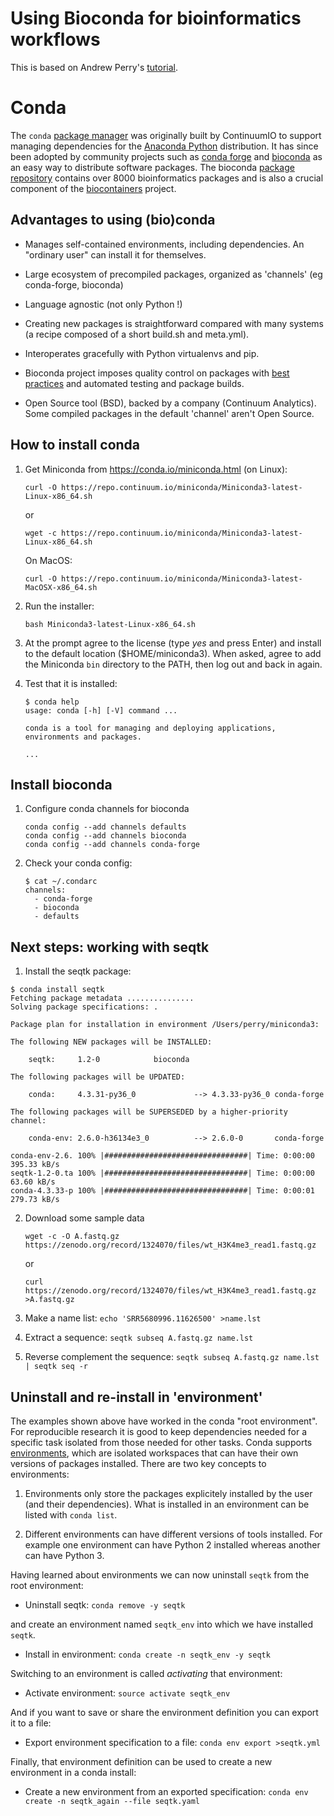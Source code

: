 Using Bioconda for bioinformatics workflows
===

This is based on Andrew Perry's [tutorial](https://github.com/MonashBioinformaticsPlatform/bioconda-tutorial).

# Conda

The `conda` [package manager](https://en.wikipedia.org/wiki/Package_manager) was originally built by ContinuumIO to support managing dependencies for the [Anaconda Python](https://www.anaconda.com/download/#linux) distribution. It has since been adopted by community projects such as [conda forge](https://conda-forge.org/) and [bioconda](https://bioconda.github.io/) as an easy way to distribute software packages. The bioconda [package repository](https://bioconda.github.io/recipes.html) contains over 8000 bioinformatics packages and is also a crucial component of the [biocontainers](https://biocontainers.pro/) project.

## Advantages to using (bio)conda

* Manages self-contained environments, including dependencies. An "ordinary user" can install it for themselves.

* Large ecosystem of precompiled packages, organized as 'channels' (eg conda-forge, bioconda)

* Language agnostic (not only Python !)

* Creating new packages is straightforward compared with many systems (a recipe composed of a short build.sh and meta.yml).

* Interoperates gracefully with Python virtualenvs and pip.

* Bioconda project imposes quality control on packages with [best practices](http://bioconda.github.io/guidelines.html) and automated testing and package builds.

* Open Source tool (BSD), backed by a company (Continuum Analytics). Some compiled packages in the default 'channel' aren't Open Source.

## How to install conda

1. Get Miniconda from https://conda.io/miniconda.html (on Linux):

   ```
   curl -O https://repo.continuum.io/miniconda/Miniconda3-latest-Linux-x86_64.sh
   ```

   or

   ```
   wget -c https://repo.continuum.io/miniconda/Miniconda3-latest-Linux-x86_64.sh
   ```

   On MacOS:

   ```
   curl -O https://repo.continuum.io/miniconda/Miniconda3-latest-MacOSX-x86_64.sh
   ```
 
2. Run the installer:
   ```
   bash Miniconda3-latest-Linux-x86_64.sh
   ```

3. At the prompt agree to the license (type *yes* and press Enter) and install to the default location ($HOME/miniconda3). When asked, agree to add the Miniconda `bin` directory to the PATH, then log out and back in again.

4. Test that it is installed:
   ```
   $ conda help
   usage: conda [-h] [-V] command ...

   conda is a tool for managing and deploying applications, environments and packages.

   ...
   ```

## Install bioconda
1. Configure conda channels for bioconda
   ```
   conda config --add channels defaults
   conda config --add channels bioconda
   conda config --add channels conda-forge
   ```

2. Check your conda config:
   ```
   $ cat ~/.condarc 
   channels:
     - conda-forge
     - bioconda
     - defaults
   ```
    
## Next steps: working with seqtk

1. Install the seqtk package:
```
$ conda install seqtk
Fetching package metadata ...............
Solving package specifications: .

Package plan for installation in environment /Users/perry/miniconda3:

The following NEW packages will be INSTALLED:

    seqtk:     1.2-0            bioconda

The following packages will be UPDATED:

    conda:     4.3.31-py36_0             --> 4.3.33-py36_0 conda-forge

The following packages will be SUPERSEDED by a higher-priority channel:

    conda-env: 2.6.0-h36134e3_0          --> 2.6.0-0       conda-forge

conda-env-2.6. 100% |################################| Time: 0:00:00 395.33 kB/s
seqtk-1.2-0.ta 100% |################################| Time: 0:00:00  63.60 kB/s
conda-4.3.33-p 100% |################################| Time: 0:00:01 279.73 kB/s
```

2. Download some sample data
   ```
   wget -c -O A.fastq.gz https://zenodo.org/record/1324070/files/wt_H3K4me3_read1.fastq.gz
   ```

   or

   ```
   curl https://zenodo.org/record/1324070/files/wt_H3K4me3_read1.fastq.gz >A.fastq.gz
   ```

3. Make a name list: `echo 'SRR5680996.11626500' >name.lst`
4. Extract a sequence: `seqtk subseq A.fastq.gz name.lst`
5. Reverse complement the sequence: `seqtk subseq A.fastq.gz name.lst | seqtk seq -r`

## Uninstall and re-install in 'environment'

The examples shown above have worked in the conda "root environment". For reproducible research it is good to keep dependencies needed for a specific task isolated from those needed for other tasks. Conda supports [environments](https://conda.io/docs/user-guide/tasks/manage-environments.html), which are isolated workspaces that can have their own versions of packages installed. There are two key concepts to environments:

1. Environments only store the packages explicitely installed by the user (and their dependencies). What is installed in an environment can be listed with `conda list`.

2. Different environments can have different versions of tools installed. For example one environment can have Python 2 installed whereas another can have Python 3.

Having learned about environments we can now uninstall `seqtk` from the root environment:

* Uninstall seqtk: `conda remove -y seqtk`

and create an environment named `seqtk_env` into which we have installed `seqtk`.

* Install in environment: `conda create -n seqtk_env -y seqtk`

Switching to an environment is called *activating* that environment:

*  Activate environment: `source activate seqtk_env`

And if you want to save or share the environment definition you can export it to a file:

* Export environment specification to a file: `conda env export >seqtk.yml`

Finally, that environment definition can be used to create a new environment in a conda install:

* Create a new environment from an exported specification: `conda env create -n seqtk_again --file seqtk.yaml`

